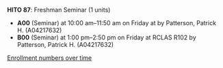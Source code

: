 **HITO 87**: Freshman Seminar (1 units)

- **A00** (Seminar) at 10:00 am–11:50 am on Friday at   by Patterson, Patrick H. (A04217632)
- **B00** (Seminar) at 1:00 pm–2:50 pm on Friday at RCLAS R102 by Patterson, Patrick H. (A04217632)

[Enrollment numbers over time](./HITO87.tsv)
